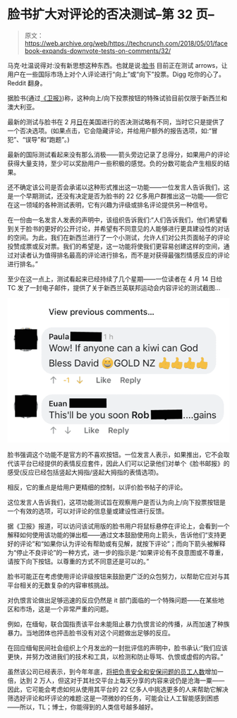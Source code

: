 # 脸书扩大对评论的否决测试–第 32 页–

> 原文：<https://web.archive.org/web/https://techcrunch.com/2018/05/01/facebook-expands-downvote-tests-on-comments/32/>

马克·吐温说得对:没有新思想这种东西。也就是说:[脸书](https://web.archive.org/web/20191103200310/https://crunchbase.com/organization/facebook) 目前正在测试 arrows，让用户在一些国际市场上对个人评论进行“向上”或“向下”投票。Digg 吃你的心了。Reddit 翻身。

据脸书(通过[《卫报》](https://web.archive.org/web/20191103200310/https://www.theguardian.com/technology/2018/may/01/facebook-rolls-out-trial-of-dislike-button-for-downvoting-comments))称，这种向上/向下投票按钮的特殊试验目前仅限于新西兰和澳大利亚。

最新的测试与脸书在 2 月[日](https://web.archive.org/web/20191103200310/https://techcrunch.com/2018/02/08/facebook-downvote-button/)在美国进行的否决测试略有不同，当时它只是提供了一个否决选项。(如果点击，它会隐藏评论，并给用户额外的报告选项，如:“冒犯”、“误导”和“跑题”。)

最新的国际测试看起来没有那么消极——箭头旁边记录了总得分，如果用户的评论获得大量支持，至少可以奖励用户一些积极的感觉。负的分数可能会产生相反的结果。

还不确定该公司是否会承诺以这种形式推出这一功能——一位发言人告诉我们，这是一个早期测试，还没有决定是否为脸书的 22 亿多用户群推出这一功能——但它在这一领域的各种测试表明，它有兴趣为评级或排名评论提供另一种信号。

在一份由一名发言人发表的声明中，该组织告诉我们:“人们告诉我们，他们希望看到关于脸书的更好的公开讨论，并希望有不同意见的人能够进行更具建设性的对话的空间。为此，我们在新西兰进行了一个小测试，允许人们对公共页面帖子的评论投赞成票或反对票。我们的希望是，这一功能将使我们更容易创建这样的空间，通过对读者认为值得排名最高的评论进行排名，而不是对获得最强烈情感反应的评论进行排名。”

至少在这一点上，测试看起来已经持续了几个星期——一位读者在 4 月 14 日给 TC 发了一封电子邮件，提供了关于新西兰英联邦运动会内容评论的测试截图…

![](img/23432b517b30402da10b02b8e64ff3db.png)

脸书强调这个功能不是官方的不喜欢按钮。一位发言人表示，如果推出，它不会取代该平台已经提供的表情反应套件，因此人们可以记录他们对单个《脸书邮报》的感受(反应已经包括竖起大拇指/竖起大拇指的表情选项)。

相反，它的重点是给用户更精细的控制，以评价脸书帖子的评论。

这位发言人告诉我们，这项功能测试旨在观察用户是否认为向上/向下投票按钮是一个有效的选项，可以对评论的信息量或建设性进行反馈。

据《卫报》报道，可以访问该试用版的脸书用户将鼠标悬停在评论上，会看到一个解释如何使用该功能的弹出框——通过文本鼓励使用向上箭头，告诉他们“支持更好的评论”和“如果你认为评论有帮助或有见解，就按下评论”；而向下箭头被解释为“停止不良评论”的一种方式，进一步的指示是:“如果评论有不良意图或不尊重，请按下向下按钮。以尊重的方式不同意还是可以的。”

脸书可能正在考虑使用评论评级按钮来鼓励更广泛的众包努力，以帮助它应对与其平台相关的无数复杂的内容审核挑战。

对仇恨言论做出足够迅速的反应仍然是 it 部门面临的一个特殊问题——在某些地区和市场，这是一个非常严重的问题。

例如，在缅甸，联合国指责该平台未能阻止暴力仇恨言论的传播，从而加速了种族暴力。当地团体也抨击脸书没有对这个问题做出足够的反应。

在回应缅甸民间社会组织上个月发出的一封批评信的声明中，脸书承认:“我们应该更快，并努力改进我们的技术和工具，以检测和防止辱骂、仇恨或虚假的内容。”

虽然该公司已经表示，到今年年底，[将把负责安全和安保问题的员工人数](https://web.archive.org/web/20191103200310/https://www.cnbc.com/2017/10/31/facebook-senate-testimony-doubling-security-group-to-20000-in-2018.html)增加一倍，达到 2 万人，但这对于其社交平台上每天分享的内容来说仍是沧海一粟——因此，它可能会考虑如何从使用其平台的 22 亿多人中挑选更多的人来帮助它解决筛选好评论和坏评论的难题:这是一项微妙的任务，可能会让人工智能感到困惑——所以，TL；博士，你能得到的人类信号越多越好。